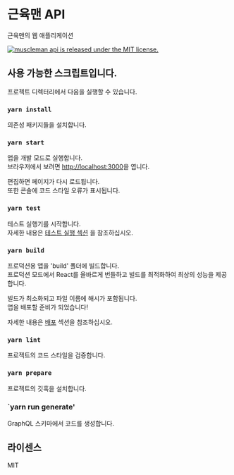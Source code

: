 # 근육맨 API
근육맨의 웹 애플리케이션

<a href="https://github.com/jhs851/muscleman-api/blob/HEAD/LICENSE">
    <img src="https://camo.githubusercontent.com/992daabc2aa4463339825f8333233ba330dd08c57068f6faf4bb598ab5a3df2e/68747470733a2f2f696d672e736869656c64732e696f2f62616467652f6c6963656e73652d4d49542d627269676874677265656e2e737667" alt="muscleman api is released under the MIT license." data-canonical-src="https://img.shields.io/badge/license-MIT-green.svg" style="max-width: 100%;">
</a>

## 사용 가능한 스크립트입니다.

프로젝트 디렉터리에서 다음을 실행할 수 있습니다.

### `yarn install`

의존성 패키지들을 설치합니다.

### `yarn start`

앱을 개발 모드로 실행합니다.\
브라우저에서 보려면 [http://localhost:3000](http://localhost:3000)을 엽니다.

편집하면 페이지가 다시 로드됩니다.\
또한 콘솔에 코드 스타일 오류가 표시됩니다.

### `yarn test`

테스트 실행기를 시작합니다.\
자세한 내용은 [테스트 실행 섹션](https://facebook.github.io/create-react-app/docs/running-tests) 을 참조하십시오.

### `yarn build`

프로덕션용 앱을 'build' 폴더에 빌드합니다.\
프로덕션 모드에서 React를 올바르게 번들하고 빌드를 최적화하여 최상의 성능을 제공합니다.

빌드가 최소화되고 파일 이름에 해시가 포함됩니다.\
앱을 배포할 준비가 되었습니다!

자세한 내용은 [배포](https://facebook.github.io/create-react-app/docs/deployment) 섹션을 참조하십시오.

### `yarn lint`

프로젝트의 코드 스타일을 검증합니다.

### `yarn prepare`

프로젝트의 깃훅을 설치합니다.

### `yarn run generate'

GraphQL 스키마에서 코드를 생성합니다.

## 라이센스
MIT
